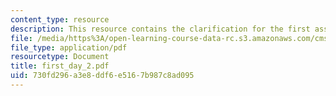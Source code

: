 ```yaml
---
content_type: resource
description: This resource contains the clarification for the first assignment.
file: /media/https%3A/open-learning-course-data-rc.s3.amazonaws.com/cms-998-videogame-theory-and-analysis-fall-2006/730fd296a3e8ddf6e5167b987c8ad095_first_day_2.pdf
file_type: application/pdf
resourcetype: Document
title: first_day_2.pdf
uid: 730fd296-a3e8-ddf6-e516-7b987c8ad095
---
```

